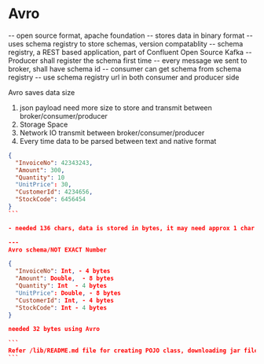 # Avro

-- open source format, apache foundation
-- stores data in binary format
-- uses schema registry to store schemas, version compatablity
-- schema registry, a REST based application, part of Confluent Open Source Kafka
-- Producer shall register the schema first time
-- every message we sent to broker, shall have schema id
-- consumer can get schema from schema registry
-- use schema registry url in both consumer and producer side


Avro saves data size

1. json payload need more size to store and transmit between broker/consumer/producer
2. Storage Space
3. Network IO  transmit between broker/consumer/producer
4. Every time data to be parsed between text and native format

````json
{
  "InvoiceNo": 42343243,
  "Amount": 300,
  "Quantity": 10
  "UnitPrice": 30,
  "CustomerId": 4234656,
  "StockCode": 6456454
}
```

- needed 136 chars, data is stored in bytes, it may need approx 1 char x 2 bytes = 136 chars x 2 = 272 bytes

---
Avro schema/NOT EXACT Number

{
  "InvoiceNo": Int, - 4 bytes
  "Amount": Double,  - 8 bytes
  "Quantity": Int  - 4 bytes
  "UnitPrice": Double, - 8 bytes
  "CustomerId": Int, - 4 bytes
  "StockCode": Int - 4 bytes
}

needed 32 bytes using Avro

```
Refer /lib/README.md file for creating POJO class, downloading jar files...
```


